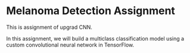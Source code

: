 # Melanoma Detection Assignment

This is assignment of upgrad CNN.

In this assignment, we will build a multiclass classification model using a custom convolutional neural network in TensorFlow. 

